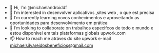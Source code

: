 - 👋 Hi, I’m @michaelandroiddf
- 👀 I’m interested in  desenvolver aplicativos ,sites web , o  que est precisa 
- 🌱 I’m currently learning novos conhecimentos e aproveitando as oportunidades para desenvolvimento em prática
- 💞️ I’m looking to collaborate on  trabalhos especifcos de todo o mundo e estou disponível em tais plataformas globais  upwork.com
- 📫 How to reach me  atráves do site upwork  e-mail michaelsilvareidosbeneficios@gmail.com

<!---
michaelandroiddf/michaelandroiddf is a ✨ special ✨ repository because its `README.md` (this file) appears on your GitHub profile.
You can click the Preview link to take a look at your changes.
--->

